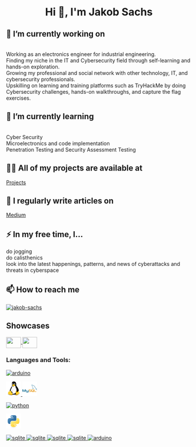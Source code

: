 <h1 align="center">Hi 👋, I'm Jakob Sachs</h1>

<h2>🔭 I’m currently working on</h2> <br>Working as an electronics engineer for industrial engineering.<br>Finding my niche in the IT and Cybersecurity field through self-learning and hands-on exploration.<br>Growing my professional and social network with other technology, IT, and cybersecurity professionals.<br>Upskilling on learning and training platforms such as TryHackMe by doing Cybersecurity challenges, hands-on walkthroughs, and capture the flag exercises.

<h2 >🌱 I’m currently learning</h2> <br>Cyber Security <br>Microelectronics and code implementation <br>Penetration Testing and Security Assessment Testing

<h2 > 👨‍💻 All of my projects are available at</h2><p><a href=”https://github.com/jakob837?tab=projects” rel="nofollow">Projects</a> </p>

<h2 >📝 I regularly write articles on</h2><p><a href=”https://medium.com/@jakobsachs2005/test-d4aac89cda05](https://medium.com/@jakobsachs2005/test-d4aac89cda05”rel="nofollow">Medium</a> </p>

<h2 >⚡ In my free time, I...</h2>do jogging <br>do calisthenics <br>look into the latest happenings, patterns, and news of cyberattacks and threats in cyberspace

<h2 >📫 How to reach me</h2>

<p align="left">
<a href="https://www.linkedin.com/in/jakob-sachs-8a7997220/" target="blank"><img align="center" src="https://raw.githubusercontent.com/rahuldkjain/github-profile-readme-generator/master/src/images/icons/Social/linked-in-alt.svg" alt="jakob-sachs" height="30" width="40" /></a>
</p>



<h2 >Showcases</h2>
<p align="left">
<p>
<a href="https://www.coursera.org/user/de1a479cc52a3d60df17440d8a08edd8" target="blank"><img align="center" src="https://cdn.prod.website-files.com/64747b6996040b5fe401c250/64ad011c332ae9274bb66ac1_Coursera.png" height="30" width="40" />
<a href="https://tryhackme.com/p/jakobsachs" target="blank"><img align="center" src="https://images.crunchbase.com/image/upload/c_pad,h_256,w_256,f_auto,q_auto:eco,dpr_1/vrb9yt0hpbyszpsewjwc" height="30" width="40" />
</a>
<a/>
</p>

<p/>




<a href=””></a>

<h3 align="left">Languages and Tools:</h3>

<p align="left">
<p/>
  
<p align="left"> <a href="https://www.arduino.cc/" target="_blank" rel="noreferrer"> <img src="https://cdn.worldvectorlogo.com/logos/arduino-1.svg" alt="arduino" width="40" height="40"/> </a> 

  <a href="https://www.linux.org/" target="_blank" rel="noreferrer"> <img src="https://raw.githubusercontent.com/devicons/devicon/master/icons/linux/linux-original.svg" alt="linux" width="40" height="40"/> </a> 
  <a href="https://www.mysql.com/" target="_blank" rel="noreferrer"> <img src="https://raw.githubusercontent.com/devicons/devicon/master/icons/mysql/mysql-original-wordmark.svg" alt="mysql" width="40" height="40"/> </a> 
  


<a href="https://pandas.pydata.org/" target="_blank" rel="noreferrer"> <img src="https://encrypted-tbn0.gstatic.com/images?q=tbn:ANd9GcTCpCB6Du8H6Lrm5WIbDcdW59uqoSiL-eeTlw&s" alt="python" width="40" height="40"/> </a> 



  
  <a href="https://www.python.org" target="_blank" rel="noreferrer"> <img src="https://raw.githubusercontent.com/devicons/devicon/master/icons/python/python-original.svg" alt="python" width="40" height="40"/> </a> 
  
  <a href="https://www.vmware.com/" target="_blank" rel="noreferrer"> <img src="https://upload.wikimedia.org/wikipedia/commons/9/91/VMware_Workstation_Player_Icon.png" alt="sqlite" width="40" height="40"/> </a> 
  <a href="https://www.jetbrains.com/pycharm/" target="_blank" rel="noreferrer"> <img src="https://upload.wikimedia.org/wikipedia/commons/thumb/1/1d/PyCharm_Icon.svg/1024px-PyCharm_Icon.svg.png" alt="sqlite" width="40" height="40"/> </a> 
  <a href="https://www.netacad.com/courses/packet-tracer" target="_blank" rel="noreferrer"> <img src="https://hurbad.com/wp-content/uploads/2021/12/Cisco-Packet-Tracer.png" alt="sqlite" width="40" height="40"/> </a> 
  <a href="https://jupyter.org/" target="_blank" rel="noreferrer"> <img src="https://jupyter.org/assets/homepage/main-logo.svg" alt="sqlite" width="40" height="40"/> </a> 
  <a href="https://code.visualstudio.com/" target="_blank" rel="noreferrer"> <img src="https://upload.wikimedia.org/wikipedia/commons/9/9a/Visual_Studio_Code_1.35_icon.svg" alt="arduino" width="40" height="40"/> </a> 
</p>

